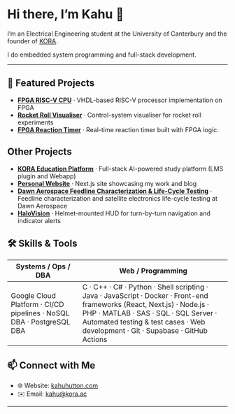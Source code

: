 <!--
  Profile README for CARWHO (Kahu Hutton)
-->

# Hi there, I’m Kahu 👋

I’m an Electrical Engineering student at the University of Canterbury and the founder of [KORA](https://www.kora.ac/). 

I do embedded system programming and full-stack development. 

---

## 🚀 Featured Projects

- **[FPGA RISC-V CPU](https://github.com/CARWHO/FPGA-RISCV-CPU)** · VHDL-based RISC-V processor implementation on FPGA  
- **[Rocket Roll Visualiser](https://github.com/CARWHO/rocket-roll-visualiser)** · Control-system visualiser for rocket roll experiments  
- **[FPGA Reaction Timer](https://github.com/CARWHO/FPGA-Reaction-Timer)** · Real-time reaction timer built with FPGA logic. 

## Other Projects

- **[KORA Education Platform](https://www.kahuhutton.com/work/kora)** · Full-stack AI-powered study platform (LMS plugin and Webapp)  
- **[Personal Website](https://kahuhutton.com)** · Next.js site showcasing my work and blog  
- **[Dawn Aerospace Feedline Characterization & Life-Cycle Testing](https://www.kahuhutton.com/work/dawn-aerospace)** · Feedline characterization and satellite electronics life-cycle testing at Dawn Aerospace   
- **[HaloVision](https://www.kahuhutton.com/work/halo-vision)** · Helmet-mounted HUD for turn-by-turn navigation and indicator alerts  

## 🛠️ Skills & Tools

| Systems / Ops / DBA                                           | Web / Programming                                                                                                                                                                       |
| ------------------------------------------------------------- | ---------------------------------------------------------------------------------------------------------------------------------------------------------------------------------------- |
| Google Cloud Platform · CI/CD pipelines · NoSQL DBA · PostgreSQL DBA | C · C++ · C# · Python · Shell scripting · Java · JavaScript · Docker · Front-end frameworks (React, Next.js) · Node.js · PHP · MATLAB · SAS · SQL · SQL Server · Automated testing & test cases · Web development · Git · Supabase · GitHub Actions |


## 📫 Connect with Me

- 🌐 Website: [kahuhutton.com](https://kahuhutton.com)  
- ✉️ Email: kahu@kora.ac  

---
